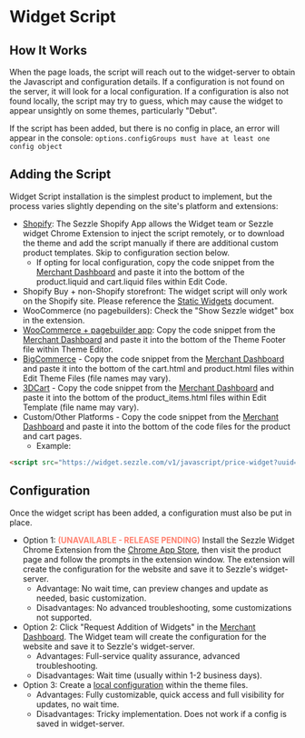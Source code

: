 # Widget Script

## How It Works
When the page loads, the script will reach out to the widget-server to obtain the Javascript and configuration details. If a configuration is not found on the server, it will look for a local configuration. If a configuration is also not found locally, the script may try to guess, which may cause the widget to appear unsightly on some themes, particularly "Debut".

If the script has been added, but there is no config in place, an error will appear in the console: `options.configGroups must have at least one config object`

## Adding the Script
Widget Script installation is the simplest product to implement, but the process varies slightly depending on the site's platform and extensions:
- <a href="https://vimeo.com/399997792/7884c5984c" target="_blank">Shopify</a>: The Sezzle Shopify App allows the Widget team or Sezzle widget Chrome Extension to inject the script remotely, or to download the theme and add the script manually if there are additional custom product templates. Skip to configuration section below.
    - If opting for local configuration, copy the code snippet from the <a href="https://dashboard.sezzle.com/merchant/checklist" target="_blank">Merchant Dashboard</a> and paste it into the bottom of the product.liquid and cart.liquid files within Edit Code.
- Shopify Buy + non-Shopify storefront: The widget script will only work on the Shopify site. Please reference the <a href="./Static Widgets.md">Static Widgets</a> document.
- WooCommerce (no pagebuilders): Check the "Show Sezzle widget" box in the extension.
- <a href="https://vimeo.com/399937363/4349d4c7e2" target="_blank">WooCommerce + pagebuilder app</a>: Copy the code snippet from the <a href="https://dashboard.sezzle.com/merchant/checklist" target="_blank">Merchant Dashboard</a> and paste it into the bottom of the Theme Footer file within Theme Editor.
- <a href="https://vimeo.com/399935603/1b71ce2a45" target="_blank">BigCommerce</a> - Copy the code snippet from the <a href="https://dashboard.sezzle.com/merchant/checklist" target="_blank">Merchant Dashboard</a> and paste it into the bottom of the cart.html and product.html files within Edit Theme Files (file names may vary).
- <a href="https://vimeo.com/399929679/aa0791f4d9" target="_blank">3DCart</a> - Copy the code snippet from the <a href="https://dashboard.sezzle.com/merchant/checklist" target="_blank">Merchant Dashboard</a> and paste it into the bottom of the product_items.html files within Edit Template (file name may vary).
- Custom/Other Platforms - Copy the code snippet from the <a href="https://dashboard.sezzle.com/merchant/checklist" target="_blank">Merchant Dashboard</a> and paste it into the bottom of the code files for the product and cart pages.
    - Example: 
```html 
<script src="https://widget.sezzle.com/v1/javascript/price-widget?uuid=12a34bc5-6de7-890f-g123-4hi5678jk901"></script>
```

## Configuration
Once the widget script has been added, a configuration must also be put in place.
- Option 1: <b style="text-transform: uppercase; color: #ff7f6e;">(Unavailable - release pending)</b> Install the Sezzle Widget Chrome Extension from the <a href="" target="_blank">Chrome App Store</a>, then visit the product page and follow the prompts in the extension window. The extension will create the configuration for the website and save it to Sezzle's widget-server.
    - Advantage: No wait time, can preview changes and update as needed, basic customization.
    - Disadvantages: No advanced troubleshooting, some customizations not supported.
- Option 2: Click "Request Addition of Widgets" in the <a href="https://dashboard.sezzle.com/merchant/checklist" target="_blank">Merchant Dashboard</a>. The Widget team will create the configuration for the website and save it to Sezzle's widget-server. 
    - Advantages: Full-service quality assurance, advanced troubleshooting.
    - Disadvantages: Wait time (usually within 1-2 business days).
- Option 3: Create a <a href="https://docs.sezzle.com/#sezzlejs" target="_blank">local configuration</a> within the theme files.
    - Advantages: Fully customizable, quick access and full visibility for updates, no wait time.
    - Disadvantages: Tricky implementation. Does not work if a config is saved in widget-server.